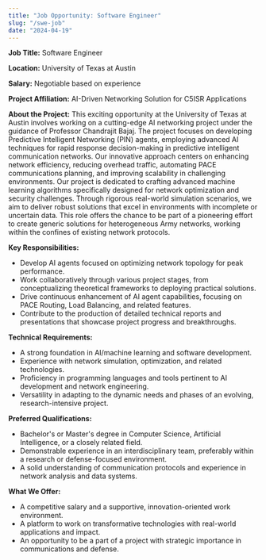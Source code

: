 ```yaml
---
title: "Job Opportunity: Software Engineer"
slug: "/swe-job"
date: "2024-04-19"
---
```

**Job Title:** Software Engineer

**Location:** University of Texas at Austin

**Salary:** Negotiable based on experience

**Project Affiliation:** AI-Driven Networking Solution for C5ISR Applications

**About the Project:** This exciting opportunity at the University of Texas at Austin involves working on a cutting-edge AI networking project under the guidance of Professor Chandrajit Bajaj. The project focuses on developing Predictive Intelligent Networking (PIN) agents, employing advanced AI techniques for rapid response decision-making in predictive intelligent communication networks. Our innovative approach centers on enhancing network efficiency, reducing overhead traffic, automating PACE communications planning, and improving scalability in challenging environments. Our project is dedicated to crafting advanced machine learning algorithms specifically designed for network optimization and security challenges. Through rigorous real-world simulation scenarios, we aim to deliver robust solutions that excel in environments with incomplete or uncertain data. This role offers the chance to be part of a pioneering effort to create generic solutions for heterogeneous Army networks, working within the confines of existing network protocols.

**Key Responsibilities:**

* Develop AI agents focused on optimizing network topology for peak performance.
* Work collaboratively through various project stages, from conceptualizing theoretical frameworks to deploying practical solutions.
* Drive continuous enhancement of AI agent capabilities, focusing on PACE Routing, Load Balancing, and related features.
* Contribute to the production of detailed technical reports and presentations that showcase project progress and breakthroughs.

**Technical Requirements:**

* A strong foundation in AI/machine learning and software development.
* Experience with network simulation, optimization, and related technologies.
* Proficiency in programming languages and tools pertinent to AI development and network engineering.
* Versatility in adapting to the dynamic needs and phases of an evolving, research-intensive project.

**Preferred Qualifications:**

* Bachelor's or Master's degree in Computer Science, Artificial Intelligence, or a closely related field.
* Demonstrable experience in an interdisciplinary team, preferably within a research or defense-focused environment.
* A solid understanding of communication protocols and experience in network analysis and data systems.

**What We Offer:**

* A competitive salary and a supportive, innovation-oriented work environment.
* A platform to work on transformative technologies with real-world applications and impact.
* An opportunity to be a part of a project with strategic importance in communications and defense.
